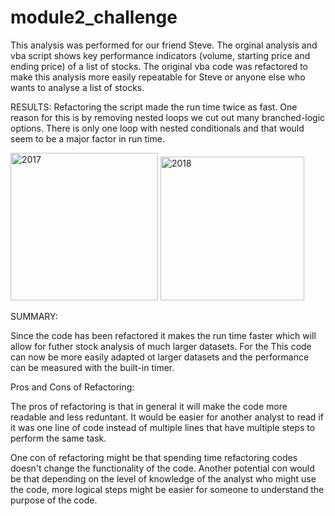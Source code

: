 # module2_challenge

This analysis was performed for our friend Steve. The orginal analysis and vba script shows key performance indicators (volume, starting price and ending price) of a list of stocks. The original vba code was refactored to make this analysis more easily repeatable for Steve or anyone else who wants to analyse a list of stocks.


RESULTS:
Refactoring the script made the run time twice as fast. One reason for this is by removing nested loops we cut out many branched-logic options. There is only one loop with nested conditionals and that would seem to be a major factor in run time. 

<img width="236" alt="2017" src="https://user-images.githubusercontent.com/95047485/147706334-5ca92114-2680-4743-ab02-1ebc383694e6.PNG">

<img width="230" alt="2018" src="https://user-images.githubusercontent.com/95047485/147706340-958f764d-70ff-4405-a869-598cc2afea18.PNG">

SUMMARY:

Since the code has been refactored it makes the run time faster which will allow for futher stock analysis of much larger datasets. For the This code can now be more easily adapted ot larger datasets and the performance can be measured with the built-in timer.

Pros and Cons of Refactoring:

The pros of refactoring is that in general it will make the code more readable and less reduntant. It would be easier for another analyst to read if it was one line of code instead of multiple lines that have multiple steps to perform the same task.

One con of refactoring might be that spending time refactoring codes doesn't change the functionality of the code. Another potential con would be that depending on the level of knowledge of the analyst who might use the code, more logical steps might be easier for someone to understand the purpose of the code.  
